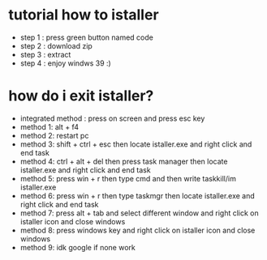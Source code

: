 # tutorial how to istaller
- step 1 : press green button named code
- step 2 : download zip
- step 3 : extract
- step 4 : enjoy windws 39 :)

# how do i exit istaller?
- integrated method : press on screen and press esc key
- method 1: alt + f4
- method 2: restart pc
- method 3: shift + ctrl + esc then locate istaller.exe and right click and end task
- method 4: ctrl + alt + del then press task manager then locate istaller.exe and right click and end task
- method 5: press win + r then type cmd and then write taskkill/im istaller.exe
- method 6: press win + r then type taskmgr then locate istaller.exe and right click and end task
- method 7: press alt + tab and select different window and right click on istaller icon and close windows
- method 8: press windows key and right click on istaller icon and close windows
- method 9: idk google if none work
